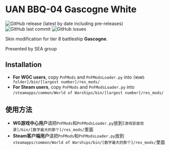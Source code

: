 # UAN BBQ-04 Gascogne White

![GitHub release (latest by date including pre-releases)](https://img.shields.io/github/v/release/SEA-group/UAN-BBQ-04-Gascogne-White?include_prereleases)
![GitHub last commit](https://img.shields.io/github/last-commit/SEA-group/UAN-BBQ-04-Gascogne-White)
![GitHub issues](https://img.shields.io/github/issues-raw/SEA-group/UAN-BBQ-04-Gascogne-White)

Skin modification for tier 8 battleship **Gascogne**. 

Presented by SEA group

## Installation
* **For WGC users**, copy `PnFMods` and `PnFModsLoader.py` into `[WoWS folder]/bin/[largest number]/res_mods/`
* **For Steam users**, copy `PnFMods` and `PnFModsLoader.py` into `/steamapps/common/World of Warships/bin/[largest number]/res_mods/`

## 使用方法
* **WG游戏中心用户**请把`PnFMods`和`PnFModsLoader.py`放到`[游戏安装目录]/bin/[数字最大的那个]/res_mods/`里面
* **Steam客户端用户**请把`PnFMods`和`PnFModsLoader.py`放到`steamapps/common/World of Warships/bin/[数字最大的那个]/res_mods/`里面
